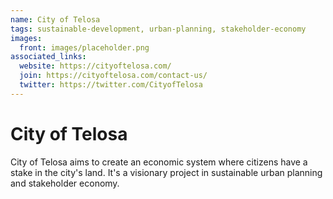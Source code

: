 ```yaml
---
name: City of Telosa
tags: sustainable-development, urban-planning, stakeholder-economy
images:
  front: images/placeholder.png
associated_links:
  website: https://cityoftelosa.com/
  join: https://cityoftelosa.com/contact-us/
  twitter: https://twitter.com/CityofTelosa
---
```


# City of Telosa

City of Telosa aims to create an economic system where citizens have a stake in the city's land. It's a visionary project in sustainable urban planning and stakeholder economy.